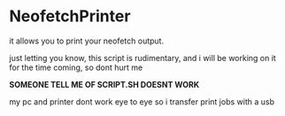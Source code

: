 # NeofetchPrinter
it allows you to print your neofetch output.

just letting you know, this script is rudimentary, and i will be working on it for the time coming, so dont hurt me

**SOMEONE TELL ME OF SCRIPT.SH DOESNT WORK**


my pc and printer dont work eye to eye so i transfer print jobs with a usb
